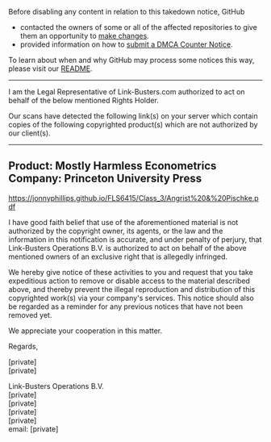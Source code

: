 Before disabling any content in relation to this takedown notice, GitHub
- contacted the owners of some or all of the affected repositories to give them an opportunity to [make changes](https://docs.github.com/en/github/site-policy/dmca-takedown-policy#a-how-does-this-actually-work).
- provided information on how to [submit a DMCA Counter Notice](https://docs.github.com/en/articles/guide-to-submitting-a-dmca-counter-notice).

To learn about when and why GitHub may process some notices this way, please visit our [README](https://github.com/github/dmca/blob/master/README.md#anatomy-of-a-takedown-notice).

---

I am the Legal Representative of Link-Busters.com authorized to act on behalf of the below mentioned Rights Holder.

Our scans have detected the following link(s) on your server which contain copies of the following copyrighted product(s) which are not authorized by our client(s).


-----------------------------------------------
Product: Mostly Harmless Econometrics  
Company: Princeton University Press
-----------------------------------------------

https://jonnyphillips.github.io/FLS6415/Class_3/Angrist%20&%20Pischke.pdf


I have good faith belief that use of the aforementioned material is not authorized by the copyright owner, its agents, or the law and the information in this notification is accurate, and under penalty of perjury, that Link-Busters Operations B.V. is authorized to act on behalf of the above mentioned owners of an exclusive right that is allegedly infringed.

We hereby give notice of these activities to you and request that you take expeditious action to remove or disable access to the material described above, and thereby prevent the illegal reproduction and distribution of this copyrighted work(s) via your company's services. This notice should also be regarded as a reminder for any previous notices that have not been removed yet.

We appreciate your cooperation in this matter.

Regards,

[private]  
[private]  

Link-Busters Operations B.V.  
[private]  
[private]  
[private]  
[private]  
email: [private]  